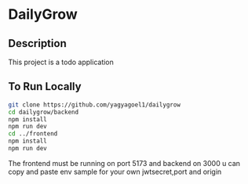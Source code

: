 # DailyGrow

## Description

This project is a todo application

## To Run Locally

```bash
git clone https://github.com/yagyagoel1/dailygrow
cd dailygrow/backend
npm install
npm run dev
cd ../frontend
npm install
npm run dev
```

The frontend must be running on port 5173 and backend on 3000
u can copy and paste env sample for your own jwtsecret,port and origin

